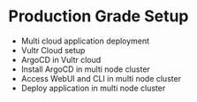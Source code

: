 # Production Grade Setup

- Multi cloud application deployment
- Vultr Cloud setup
- ArgoCD in Vultr cloud
- Install ArgoCD in multi node cluster
- Access WebUI and CLI in multi node cluster
- Deploy application in multi node cluster


